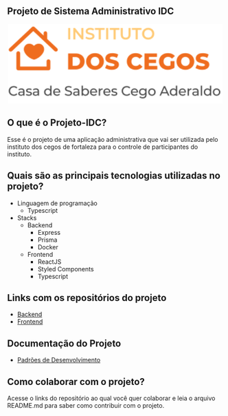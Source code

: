 ## Projeto de Sistema Administrativo IDC
 <div align="center" >
     <img src="images/logo.svg" alt= “” width="500em">
 </div>

## O que é o Projeto-IDC?
Esse é o projeto de uma aplicação administrativa que vai ser utilizada pelo instituto dos cegos de fortaleza para o controle de participantes do instituto.

## Quais são as principais tecnologias utilizadas no projeto?
- Linguagem de programação
    - Typescript
- Stacks
    - Backend
        - Express
        - Prisma
        - Docker
    - Frontend
        - ReactJS
        - Styled Components
        - Typescript

## Links com os repositórios do projeto
- [Backend](https://github.com/dev-inove/IDC-Backend-Refactored)
- [Frontend](https://github.com/dev-inove/IDC-frontend)

## Documentação do Projeto
- [Padrões de Desenvolvimento](DOCUMENTATION_STANDARDS.md)

## Como colaborar com o projeto?
Acesse o links do repositório ao qual você quer colaborar e leia o arquivo README.md para saber como contribuir com o projeto.